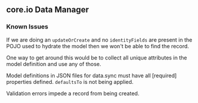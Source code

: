 ## core.io Data Manager


### Known Issues
If we are doing an `updateOrCreate` and no `identityFields` are present in the POJO used to hydrate the model then we won't be able to find the record.

One way to get around this would be to collect all unique attributes in the model definition and use any of those.


Model definitions in JSON files for data.sync must have all [required] properties defined. `defaultsTo` is not being applied.

Validation errors impede a record from being created.
